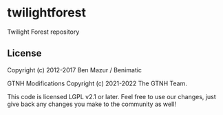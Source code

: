 twilightforest
==============

Twilight Forest repository

## License

Copyright (c) 2012-2017 Ben Mazur / Benimatic

GTNH Modifications Copyright (c) 2021-2022 The GTNH Team.

This code is licensed LGPL v2.1 or later. Feel free to use our changes, just
give back any changes you make to the community as well!

